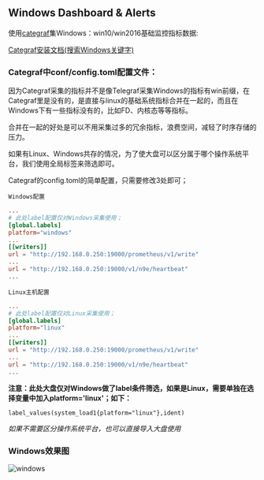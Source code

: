 ## Windows Dashboard & Alerts

使用[categraf](https://github.com/flashcatcloud/categraf)集Windows：win10/win2016基础监控指标数据:

[Categraf安装文档(搜索Windows关键字)](https://flashcat.cloud/docs/content/flashcat-monitor/categraf/2-installation/)

### Categraf中conf/config.toml配置文件：

因为Categraf采集的指标并不是像Telegraf采集Windows的指标有win前缀，在Categraf里是没有的，是直接与linux的基础系统指标合并在一起的，而且在Windows下有一些指标没有的，比如FD、内核态等等指标。

合并在一起的好处是可以不用采集过多的冗余指标，浪费空间，减轻了时序存储的压力。

如果有Linux、Windows共存的情况，为了使大盘可以区分属于哪个操作系统平台，我们使用全局标签来筛选即可。

Categraf的config.toml的简单配置，只需要修改3处即可；

`Windows配置`

```toml
...
# 此处label配置仅对Windows采集使用；
[global.labels]
platform="windows"
...
[[writers]]
url = "http://192.168.0.250:19000/prometheus/v1/write"
...
url = "http://192.168.0.250:19000/v1/n9e/heartbeat"
...
```

`Linux主机配置`

```toml
...
# 此处label配置仅对Linux采集使用；
[global.labels]
platform="linux"
...
[[writers]]
url = "http://192.168.0.250:19000/prometheus/v1/write"
...
url = "http://192.168.0.250:19000/v1/n9e/heartbeat"
...
```

**注意：此处大盘仅对Windows做了label条件筛选，如果是Linux，需要单独在选择变量中加入platform='linux'；如下：**

`label_values(system_load1{platform="linux"},ident)`

*如果不需要区分操作系统平台，也可以直接导入大盘使用*

### Windows效果图

![windows](http://download.flashcat.cloud/uPic/windows.png)

